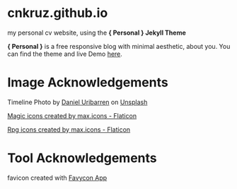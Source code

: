# cnkruz.github.io

my personal cv website, using the  **{ Personal } Jekyll Theme**

**{ Personal }** is a free responsive blog with minimal aesthetic, about you. You
can find the theme and live Demo [here](https://github.com/le4ker/personal-jekyll-theme).

# Image Acknowledgements

Timeline Photo by <a href="https://unsplash.com/@danieluribarren?utm_content=creditCopyText&utm_medium=referral&utm_source=unsplash">Daniel Uribarren</a> on <a href="https://unsplash.com/photos/a-tall-building-with-a-lot-of-people-walking-around-it-EKYWr18AekY?utm_content=creditCopyText&utm_medium=referral&utm_source=unsplash">Unsplash</a>

<a href="https://www.flaticon.com/free-icons/magic" title="magic  icons">Magic icons created by max.icons - Flaticon</a>

<a href="https://www.flaticon.com/free-icons/rpg" title="rpg icons">Rpg icons created by max.icons - Flaticon</a>
      
# Tool Acknowledgements 

favicon created with [Favycon App](https://favycon.vercel.app)